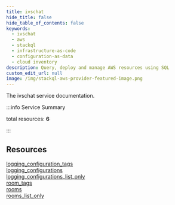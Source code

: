 ```yaml
---
title: ivschat
hide_title: false
hide_table_of_contents: false
keywords:
  - ivschat
  - aws
  - stackql
  - infrastructure-as-code
  - configuration-as-data
  - cloud inventory
description: Query, deploy and manage AWS resources using SQL
custom_edit_url: null
image: /img/stackql-aws-provider-featured-image.png
---
```


The ivschat service documentation.

:::info Service Summary

<div class="row">
<div class="providerDocColumn">
<span>total resources:&nbsp;<b>6</b></span><br />
</div>
</div>

:::

## Resources
<div class="row">
<div class="providerDocColumn">
<a href="/services/ivschat/logging_configuration_tags/">logging_configuration_tags</a><br />
<a href="/services/ivschat/logging_configurations/">logging_configurations</a><br />
<a href="/services/ivschat/logging_configurations_list_only/">logging_configurations_list_only</a>
</div>
<div class="providerDocColumn">
<a href="/services/ivschat/room_tags/">room_tags</a><br />
<a href="/services/ivschat/rooms/">rooms</a><br />
<a href="/services/ivschat/rooms_list_only/">rooms_list_only</a>
</div>
</div>